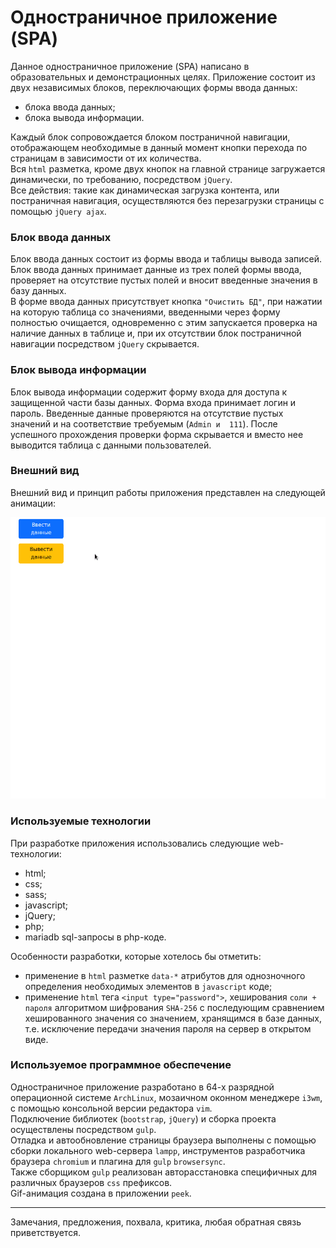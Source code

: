 # Одностраничное приложение (SPA)

Данное одностраничное приложение (SPA) написано в образовательных и демонстрационных целях.
Приложение состоит из двух независимых блоков, переключающих формы ввода данных:

- блока ввода данных;
- блока вывода информации.  

Каждый блок сопровождается блоком постраничной навигации, отображающем необходимые в данный момент кнопки перехода по страницам в зависимости от их количества.  
Вся `html` разметка, кроме двух кнопок на главной странице загружается динамически, по требованию, посредством `jQuery`.  
Все действия: такие как динамическая загрузка контента, или постраничная навигация, осуществляются без перезагрузки страницы с помощью `jQuery ajax`.

### Блок ввода данных

Блок ввода данных состоит из формы ввода и таблицы вывода записей.
Блок ввода данных принимает данные из трех полей формы ввода, проверяет на отсутствие пустых полей и вносит введенные значения в базу данных.  
В форме ввода данных присутствует кнопка `"Очистить БД"`, при нажатии на которую таблица со значениями, введенными через форму полностью очищается, одновременно с этим запускается проверка на наличие данных в таблице и, при их отсутствии блок постраничной навигации посредством `jQuery` скрывается.  

### Блок вывода информации

Блок вывода информации содержит форму входа для доступа к защищенной части базы данных. Форма входа принимает логин и пароль. Введенные данные проверяются на отсутствие пустых значений и на соответствие требуемым (`Admin и  111`). После успешного прохождения проверки форма скрывается и вместо нее выводится таблица с данными пользователей.

### Внешний вид

Внешний вид и принцип работы приложения представлен на следующей анимации:

![Demonstrated SPA](app/assets/gif/spa_all_actions.gif)

### Используемые технологии

При разработке приложения использовались следующие web-технологии:

- html;
- css;
- sass;
- javascript;
- jQuery;
- php;
- mariadb sql-запросы в php-коде.

Особенности разработки, которые хотелось бы отметить: 
 - применение в `html` разметке `data-*` атрибутов для однозночного определения необходимых элементов в `javascript` коде;
 - применение `html` тега `<input type="password">`, хеширования `соли + пароля` алгоритмом шифрования `SHA-256` с последующим сравнением хешированного значения со значением, хранящимся в базе данных, т.е. исключение передачи значения пароля на сервер в открытом виде.

### Используемое программное обеспечение

Одностраничное приложение разработано в 64-х разрядной операционной системе `ArchLinux`, мозаичном оконном менеджере `i3wm`, с помощью консольной версии редактора `vim`.  
Подключение библиотек (`bootstrap`, `jQuery`) и сборка проекта осуществлены посредством `gulp`.  
Отладка и автообновление страницы браузера выполнены с помощью сборки локального web-сервера `lampp`, инструментов разработчика браузера `chromium` и плагина для `gulp` `browsersync`.  
Также сборщиком `gulp` реализован авторасстановка специфичных для различных браузеров `css` префиксов.  
Gif-анимация создана в приложении `peek`.
__________________

Замечания, предложения, похвала, критика, любая обратная связь приветствуется.
